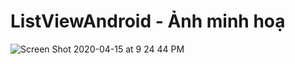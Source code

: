 # ListViewAndroid - Ảnh minh hoạ

![Screen Shot 2020-04-15 at 9 24 44 PM](https://user-images.githubusercontent.com/44610326/79348996-efcc8480-7f5f-11ea-96cd-1277b951795b.png)
